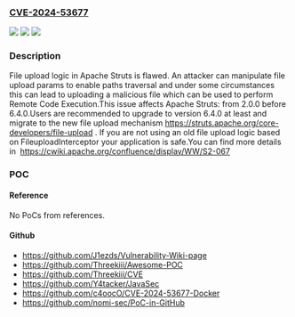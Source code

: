 ### [CVE-2024-53677](https://cve.mitre.org/cgi-bin/cvename.cgi?name=CVE-2024-53677)
![](https://img.shields.io/static/v1?label=Product&message=Apache%20Struts&color=blue)
![](https://img.shields.io/static/v1?label=Version&message=2.0.0%3C%206.4.0%20&color=brighgreen)
![](https://img.shields.io/static/v1?label=Vulnerability&message=File%20upload%20logic%20is%20flawed&color=brighgreen)

### Description

File upload logic in Apache Struts is flawed. An attacker can manipulate file upload params to enable paths traversal and under some circumstances this can lead to uploading a malicious file which can be used to perform Remote Code Execution.This issue affects Apache Struts: from 2.0.0 before 6.4.0.Users are recommended to upgrade to version 6.4.0 at least and migrate to the new  file upload mechanism https://struts.apache.org/core-developers/file-upload . If you are not using an old file upload logic based on FileuploadInterceptor your application is safe.You can find more details in  https://cwiki.apache.org/confluence/display/WW/S2-067

### POC

#### Reference
No PoCs from references.

#### Github
- https://github.com/J1ezds/Vulnerability-Wiki-page
- https://github.com/Threekiii/Awesome-POC
- https://github.com/Threekiii/CVE
- https://github.com/Y4tacker/JavaSec
- https://github.com/c4oocO/CVE-2024-53677-Docker
- https://github.com/nomi-sec/PoC-in-GitHub

